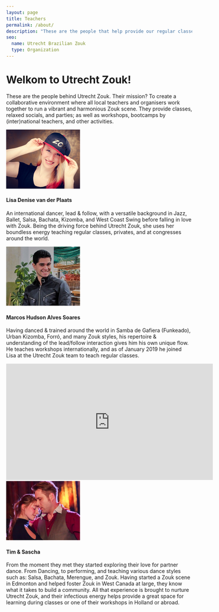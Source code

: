 ```yaml
---
layout: page
title: Teachers
permalink: /about/
description: "These are the people that help provide our regular classes, relaxed socials & party's, workshops & bootcamps by (inter)national teachers, and other activities."
seo:
  name: Utrecht Brazilian Zouk
  type: Organization
---
```


# Welkom to Utrecht Zouk!
<section>
  <p>
  These are the people behind Utrecht Zouk.
  Their mission? To create a collaborative environment where all local teachers
  and organisers work together to run a vibrant and harmonious Zouk scene.
  They provide classes,
  relaxed socials,
  and parties;
  as well as workshops,
  bootcamps by (inter)national teachers,
  and other activities.
  </p>
</section>

<section>
  <picture>
  <img
    alt='Lisa Denise van der Plaats wearing a Zouk baseball cap' 
    id='lisa lisa-and-marcos'
    height='160px'
    src='/lisa-denise-van-der-plaats.jpg'
    style='object-position:50% 46%'
    width='200px'
    />
  </picture>
  <h4>Lisa Denise van der Plaats</h4>
  <p>
  An international dancer,
  lead & follow,
  with a versatile background in
  Jazz,
  Ballet,
  Salsa,
  Bachata,
  Kizomba,
  and West Coast Swing before falling in love with Zouk.
  Being the driving force behind Utrecht Zouk,
  she uses her boundless energy teaching regular classes,
  privates,
  and at congresses around the world.
  <!-- <a href='' class='more'>read more</a> -->
  </p>
</section>

<section>
  <picture>
  <img
    alt='Marcos Hudson Alves Soares'
    id='marcos'
    height='160px'
    src='/marcos-hudson-alves-soares.jpg'
    style='object-position:50% 27%'
    width='200px'
  />
  </picture>
  <h4>Marcos Hudson Alves Soares</h4>
  <p>
  Having danced & trained around the world in
  Samba de Gafiera (Funkeado),
  Urban Kizomba,
  Forró,
  and many Zouk styles,
  his repertoire & understanding of the lead/follow interaction gives him his own unique flow.
  He teaches workshops internationally,
  and as of January 2019 he joined Lisa at the Utrecht Zouk team to teach regular classes.
  <!-- <a href='' class='more'>read more</a> -->
  </p>
</section>

<section>
  <div class="responsive-video">
  <iframe
    allow="accelerometer; autoplay; encrypted-media; gyroscope; picture-in-picture"
    allowfullscreen
    frameborder="0"
    height="315"
    src="https://www.youtube.com/embed/X_GtH00AlFs"
    width="560"
  ></iframe>
  </div>
</section>

<div> </div>

<section class="palm-right">
  <picture>
  <img
    alt='Tim & Sascha dancing Zouk'
    id='tim-and-sascha'
    height='160px'
    src='/tim-and-sascha.jpg'
    style='object-position:50% 40%'
    width='200px'
  />
  </picture>
  <h4>Tim & Sascha</h4>
  <p>
  From the moment they met they started exploring their love for partner dance.
  From Dancing,
  to performing,
  and teaching various dance styles such as:
  Salsa,
  Bachata,
  Merengue,
  and Zouk.
  Having started a Zouk scene in Edmonton
  and helped foster Zouk in West Canada at large,
  they know what it takes to build a community.
  All that experience is brought to nurture Utrecht Zouk,
  and their infectious energy helps provide a great space for learning
  during classes or one of their workshops in Holland or abroad.
  <!-- <a href='' class='more'>read more</a> -->
  </p>
</section>
